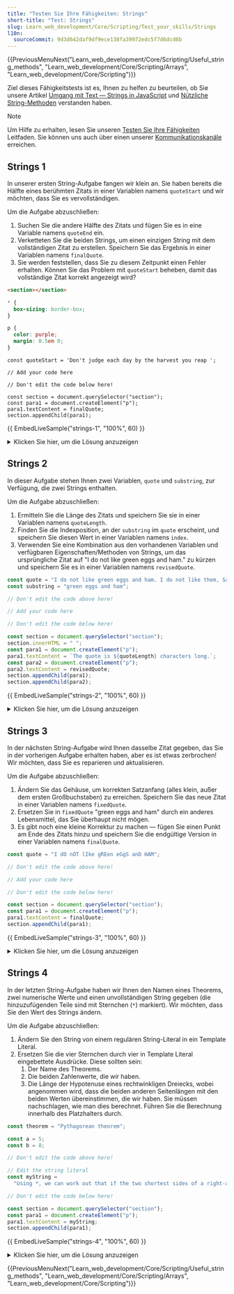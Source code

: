 ```yaml
---
title: "Testen Sie Ihre Fähigkeiten: Strings"
short-title: "Test: Strings"
slug: Learn_web_development/Core/Scripting/Test_your_skills/Strings
l10n:
  sourceCommit: 9d3d642daf9df9ece138fa39972edc5f7d6dcd6b
---
```


{{PreviousMenuNext("Learn_web_development/Core/Scripting/Useful_string_methods", "Learn_web_development/Core/Scripting/Arrays", "Learn_web_development/Core/Scripting")}}

Ziel dieses Fähigkeitstests ist es, Ihnen zu helfen zu beurteilen, ob Sie unsere Artikel [Umgang mit Text — Strings in JavaScript](/de/docs/Learn_web_development/Core/Scripting/Strings) und [Nützliche String-Methoden](/de/docs/Learn_web_development/Core/Scripting/Useful_string_methods) verstanden haben.

> [!NOTE]
> Um Hilfe zu erhalten, lesen Sie unseren [Testen Sie Ihre Fähigkeiten](/de/docs/Learn_web_development#test_your_skills) Leitfaden. Sie können uns auch über einen unserer [Kommunikationskanäle](/de/docs/MDN/Community/Communication_channels) erreichen.

## Strings 1

In unserer ersten String-Aufgabe fangen wir klein an. Sie haben bereits die Hälfte eines berühmten Zitats in einer Variablen namens `quoteStart` und wir möchten, dass Sie es vervollständigen.

Um die Aufgabe abzuschließen:

1. Suchen Sie die andere Hälfte des Zitats und fügen Sie es in eine Variable namens `quoteEnd` ein.
2. Verketteten Sie die beiden Strings, um einen einzigen String mit dem vollständigen Zitat zu erstellen. Speichern Sie das Ergebnis in einer Variablen namens `finalQuote`.
3. Sie werden feststellen, dass Sie zu diesem Zeitpunkt einen Fehler erhalten. Können Sie das Problem mit `quoteStart` beheben, damit das vollständige Zitat korrekt angezeigt wird?

<!-- Code shared across examples -->

```html hidden live-sample___strings-1 live-sample___strings-2 live-sample___strings-3 live-sample___strings-4
<section></section>
```

```css hidden live-sample___strings-1 live-sample___strings-2 live-sample___strings-3 live-sample___strings-4
* {
  box-sizing: border-box;
}

p {
  color: purple;
  margin: 0.5em 0;
}
```

<!-- Example-specific code -->

```js-nolint live-sample___strings-1
const quoteStart = 'Don't judge each day by the harvest you reap ';

// Add your code here

// Don't edit the code below here!

const section = document.querySelector("section");
const para1 = document.createElement("p");
para1.textContent = finalQuote;
section.appendChild(para1);
```

{{ EmbedLiveSample("strings-1", "100%", 60) }}

<details>
<summary>Klicken Sie hier, um die Lösung anzuzeigen</summary>

Ihr fertiggestelltes JavaScript sollte etwa so aussehen:

```js-nolint
// You need to escape the quote
const quoteStart = 'Don\'t judge each day by the harvest you reap ';

const quoteEnd = "but by the seeds that you plant.";

const finalQuote = `${quoteStart}${quoteEnd}`;

// Don't edit the code below here!
// ...
```

</details>

## Strings 2

In dieser Aufgabe stehen Ihnen zwei Variablen, `quote` und `substring`, zur Verfügung, die zwei Strings enthalten.

Um die Aufgabe abzuschließen:

1. Ermitteln Sie die Länge des Zitats und speichern Sie sie in einer Variablen namens `quoteLength`.
2. Finden Sie die Indexposition, an der `substring` im `quote` erscheint, und speichern Sie diesen Wert in einer Variablen namens `index`.
3. Verwenden Sie eine Kombination aus den vorhandenen Variablen und verfügbaren Eigenschaften/Methoden von Strings, um das ursprüngliche Zitat auf "I do not like green eggs and ham." zu kürzen und speichern Sie es in einer Variablen namens `revisedQuote`.

```js live-sample___strings-2
const quote = "I do not like green eggs and ham. I do not like them, Sam-I-Am.";
const substring = "green eggs and ham";

// Don't edit the code above here!

// Add your code here

// Don't edit the code below here!

const section = document.querySelector("section");
section.innerHTML = " ";
const para1 = document.createElement("p");
para1.textContent = `The quote is ${quoteLength} characters long.`;
const para2 = document.createElement("p");
para2.textContent = revisedQuote;
section.appendChild(para1);
section.appendChild(para2);
```

{{ EmbedLiveSample("strings-2", "100%", 60) }}

<details>
<summary>Klicken Sie hier, um die Lösung anzuzeigen</summary>

Ihr fertiggestelltes JavaScript sollte etwa so aussehen:

```js
// ...
// Don't edit the code above here!

const quoteLength = quote.length;
const index = quote.indexOf(substring);
const revisedQuote = quote.slice(0, index + substring.length + 1);

// Don't edit the code below here!
// ...
```

</details>

## Strings 3

In der nächsten String-Aufgabe wird Ihnen dasselbe Zitat gegeben, das Sie in der vorherigen Aufgabe erhalten haben, aber es ist etwas zerbrochen! Wir möchten, dass Sie es reparieren und aktualisieren.

Um die Aufgabe abzuschließen:

1. Ändern Sie das Gehäuse, um korrekten Satzanfang (alles klein, außer dem ersten Großbuchstaben) zu erreichen. Speichern Sie das neue Zitat in einer Variablen namens `fixedQuote`.
2. Ersetzen Sie in `fixedQuote` "green eggs and ham" durch ein anderes Lebensmittel, das Sie überhaupt nicht mögen.
3. Es gibt noch eine kleine Korrektur zu machen — fügen Sie einen Punkt am Ende des Zitats hinzu und speichern Sie die endgültige Version in einer Variablen namens `finalQuote`.

```js live-sample___strings-3
const quote = "I dO nOT lIke gREen eGgS anD HAM";

// Don't edit the code above here!

// Add your code here

// Don't edit the code below here!

const section = document.querySelector("section");
const para1 = document.createElement("p");
para1.textContent = finalQuote;
section.appendChild(para1);
```

{{ EmbedLiveSample("strings-3", "100%", 60) }}

<details>
<summary>Klicken Sie hier, um die Lösung anzuzeigen</summary>

Ihr fertiggestelltes JavaScript sollte etwa so aussehen:

```js
// ...
// Don't edit the code above here!

let fixedQuote = quote.toLowerCase();
const firstLetter = fixedQuote.slice(0, 1);
fixedQuote = fixedQuote.replace(firstLetter, firstLetter.toUpperCase());
fixedQuote = fixedQuote.replace("green eggs and ham", "pickled onions");
const finalQuote = `${fixedQuote}.`;

// Don't edit the code below here!
// ...
```

</details>

## Strings 4

In der letzten String-Aufgabe haben wir Ihnen den Namen eines Theorems, zwei numerische Werte und einen unvollständigen String gegeben (die hinzuzufügenden Teile sind mit Sternchen (`*`) markiert). Wir möchten, dass Sie den Wert des Strings ändern.

Um die Aufgabe abzuschließen:

1. Ändern Sie den String von einem regulären String-Literal in ein Template Literal.
2. Ersetzen Sie die vier Sternchen durch vier in Template Literal eingebettete Ausdrücke. Diese sollten sein:
   1. Der Name des Theorems.
   2. Die beiden Zahlenwerte, die wir haben.
   3. Die Länge der Hypotenuse eines rechtwinkligen Dreiecks, wobei angenommen wird, dass die beiden anderen Seitenlängen mit den beiden Werten übereinstimmen, die wir haben. Sie müssen nachschlagen, wie man dies berechnet. Führen Sie die Berechnung innerhalb des Platzhalters durch.

```js live-sample___strings-4
const theorem = "Pythagorean theorem";

const a = 5;
const b = 8;

// Don't edit the code above here!

// Edit the string literal
const myString =
  "Using *, we can work out that if the two shortest sides of a right-angled triangle have lengths of * and *, the length of the hypotenuse is *.";

// Don't edit the code below here!

const section = document.querySelector("section");
const para1 = document.createElement("p");
para1.textContent = myString;
section.appendChild(para1);
```

{{ EmbedLiveSample("strings-4", "100%", 60) }}

<details>
<summary>Klicken Sie hier, um die Lösung anzuzeigen</summary>

Ihr fertiggestelltes JavaScript sollte etwa so aussehen:

```js
// ...
// Don't edit the code above here!

const myString = `Using ${theorem}, we can work out that if the two shortest sides of a right-angled triangle have lengths of ${a} and ${b},
  the length of the hypotenuse is ${Math.sqrt(a ** 2 + b ** 2)}.`;

// Don't edit the code below here!
// ...
```

</details>

{{PreviousMenuNext("Learn_web_development/Core/Scripting/Useful_string_methods", "Learn_web_development/Core/Scripting/Arrays", "Learn_web_development/Core/Scripting")}}
